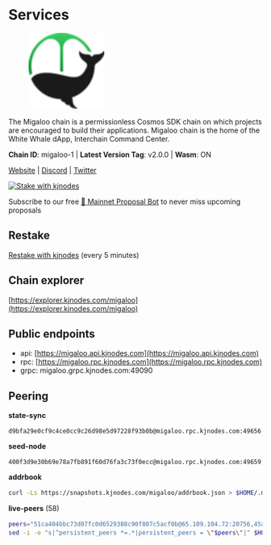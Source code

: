 # Services

<figure><img src="https://raw.githubusercontent.com/kj89/cosmos-images/main/logos/migaloo.png" width="150" alt=""><figcaption></figcaption></figure>

The Migaloo chain is a permissionless Cosmos SDK chain on which  projects are encouraged to build their applications. Migaloo chain  is the home of the White Whale dApp, Interchain Command Center.

**Chain ID**: migaloo-1 | **Latest Version Tag**: v2.0.0 | **Wasm**: ON

[Website](https://whitewhale.money) | [Discord](https://discord.gg/AyvcgD4jy3) | [Twitter](https://twitter.com/WhiteWhaleDefi)

[![Stake with kjnodes](https://i.ibb.co/cr44Q8j/button-stake-with-kjnodes.png)](https://restake.app/migaloo/migaloovaloper1jxtgnfw3tatfh90ju9j76dfrt3yea0zw2vnr8v)

Subscribe to our free [🤖 Mainnet Proposal Bot](https://t.me/kjnodes_proposal_bot) to never miss upcoming proposals

## Restake

[Restake with kjnodes](https://restake.app/migaloo/migaloovaloper1jxtgnfw3tatfh90ju9j76dfrt3yea0zw2vnr8v) (every 5 minutes)
## Chain explorer
[https://explorer.kjnodes.com/migaloo](https://explorer.kjnodes.com/migaloo)

## Public endpoints

* api: [https://migaloo.api.kjnodes.com](https://migaloo.api.kjnodes.com)
* rpc: [https://migaloo.rpc.kjnodes.com](https://migaloo.rpc.kjnodes.com)
* grpc: migaloo.grpc.kjnodes.com:49090

## Peering

**state-sync**

```text
d9bfa29e0cf9c4ce0cc9c26d98e5d97228f93b0b@migaloo.rpc.kjnodes.com:49656
```

**seed-node**

```text
400f3d9e30b69e78a7fb891f60d76fa3c73f0ecc@migaloo.rpc.kjnodes.com:49659
```

**addrbook**
```bash
curl -Ls https://snapshots.kjnodes.com/migaloo/addrbook.json > $HOME/.migalood/config/addrbook.json
```

**live-peers** (58)
```bash
peers="51ca404bbc73d07fc0d6529388c90f807c5acf0b@65.109.104.72:20756,45a88789d86553f6cd7c7ee48786847e462e7dd6@5.75.161.219:26656,ad4a3df80407d721cad9ea4b7016b7f5a7775bfe@162.55.239.79:26665,2fd235d3f0a1a84abd197dcfdaf04fdabc092db8@168.119.62.80:26656,175ca82ab5b282549d68d79ff2c3703d26bcacef@141.94.109.71:20757,78f0f5aa89b7ed92a5728dd3f67f646d8dda5213@198.244.228.162:55736,9cb7ba30c7eb7e9b516b90e09ca0f53250927440@146.59.52.135:8095,9780ea85f4d0f4cb5ebca14992ce11ebe1982d35@188.172.229.26:26656,4236750928a4dcb742e50e30e500ebc9ee39f240@35.223.246.103:26656,2b9c4fd6be5b779417bc5bd392bdefc81a08720a@35.90.134.158:33656,d9bfa29e0cf9c4ce0cc9c26d98e5d97228f93b0b@65.109.88.38:49656,554eb4a15e05af8317c3f98d6efd51d1ace1bc9c@146.59.85.223:20756,8917d5ba9ff160e192a3178252856d371236f7d6@45.85.147.42:55656,5429bc670b77cd9c61481912ea194bea8aa6d0cd@51.81.155.189:20756,0326c9ee117587b7ebe3b26b00820642a8cf48ff@65.108.238.102:20756,327fb12682b6450564330abec78f13fa35bd9b78@37.187.149.73:26706,2e756df28be5e4fa7d332ba732a160202ef86eee@167.235.21.165:26656,e3fee82bd16509145c45b3dc0b8f4db25315078e@212.227.13.120:26656,d20e91b12956469860da37a8e538305dad8d23d4@185.119.118.110:4000,ccaccdf6bafcb57197d86a1420a289cd39fe0ae9@85.10.200.231:8095,347e6fa3c974e91aee92da5793486ba3f1bae67d@23.88.112.67:26656,e39876398a43c0f9b93b5a82d8e38fa57c0373b5@65.109.89.19:20756,ebc272824924ea1a27ea3183dd0b9ba713494f83@195.3.220.136:27096,dfb44159d26b62affd7112367e082b2397bbff15@65.108.136.206:26656,8a9e42026a687b2762cefbd74584ccbd6afa0be1@65.109.83.124:26656,fe04ff9a13d8f0b23463e832f75eb5c845bd375e@213.239.214.73:7095,462a37ca052c4d058e505959393574045dce9489@116.202.36.240:20756,0c38efdc028867765e68f02979958468384ad087@51.89.155.2:23656,9f55d181ba68c2a7b62d065fa5974bc1ada7395f@188.165.252.51:26656,ba6f2c1a1174fbc19e1fff75922f56c779d788d8@38.146.3.131:20756,a834ef7ec0a65ac7c5bf976a9af5adb3a71d7a19@65.108.8.247:20756,b3538ee0cf0245a5d7d7c1ef82cdf4a60e7d36ed@173.215.85.171:20080,a46ad42b84690a2af0071f20337182b3bfba75fc@38.146.3.130:20756,6801b2f80cdb6a02fbc7e23e1e1d393788e37e84@64.5.123.231:26656,aedf3405d57c3efdcc2bdb1d571dc10f05247f08@51.89.40.85:22656,dfe5f91f824880e19d47475546d9874e0f2cea8c@5.79.74.229:8095,20a8ee3728b358f9de624febd85464eb89dddd37@50.250.156.59:36656,36e1c376a0c5da53382a8ccb081d6a3e4831d165@65.108.234.59:26666,95a68d5280d9a3ae6d688e89bd4e4fe295b11a92@31.156.88.34:26656,320ec920b1c1adc94556f9f64eeb575e07ef9d27@24.158.14.210:26656,1efa54b5e318fad742f060d3938a963333bd8ae9@142.93.189.65:26656,45c246b7f17bb9d95a3155e53ae32850de03d946@195.14.6.2:26656,58a97513b4b96aaa4ca85445e740208cfc7c0af2@162.19.81.219:27502,59c74642d0ec4d012dd7bd0a7e5af1eadf2061b2@65.109.30.183:26656,2e71dbd7d4c079ba7894c5287291c17ba58a6504@141.95.47.78:26656,3b3428d679faa1bd498b3554ca798de3a0d802c6@162.19.89.8:20756,1d3809b25bbe6a29bc2415df77c9fc82e46fd384@18.117.74.187:26656,f59f9e1876f2b8401aabba612786eda163f23a8a@213.170.135.20:26134,c616069071f0864b5b0e995f8d8961536b41ab62@15.204.141.36:26656,f7dede5bd05eb9615c8c6fa273e25bd4f10f56b8@65.108.109.240:3000,aba0c3f98fb5bef1a0d991b8e2b8bba24f9908b6@65.108.111.236:55736,81eefc4de6acec31ccdd519d53270be024e4fe68@51.210.223.186:7095,6870906f86e474d88d077c7c55af36debe49da04@178.162.165.194:7095,6f6f726ae93eadec16ea3de93e147de4061b6be4@84.203.117.234:26656,8ab347211b90560a0dca64ef0e4eef29012f2f67@65.109.71.119:26656,538b5c109a7b7d64ddb50b7d3de518321bc833c4@192.99.44.79:20756,32eed8c4079201b143d92860c9146b1d9e126aa2@168.119.89.8:26656,ade4d8bc8cbe014af6ebdf3cb7b1e9ad36f412c0@135.181.5.219:20756"
sed -i -e "s|^persistent_peers *=.*|persistent_peers = \"$peers\"|" $HOME/.migalood/config/config.toml
```

